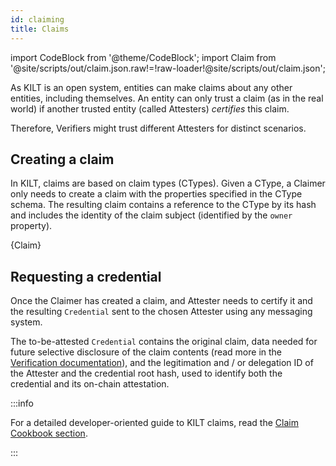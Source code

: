 ```yaml
---
id: claiming
title: Claims
---
```


import CodeBlock from '@theme/CodeBlock';
import Claim from '@site/scripts/out/claim.json.raw!=!raw-loader!@site/scripts/out/claim.json';

As KILT is an open system, entities can make claims about any other entities, including themselves.
An entity can only trust a claim (as in the real world) if another trusted entity (called Attesters) *certifies* this claim.
<!-- TODO: But what's a verifier? -->
Therefore, Verifiers might trust different Attesters for distinct scenarios.

## Creating a claim

In KILT, claims are based on claim types (CTypes).
Given a CType, a Claimer only needs to create a claim with the properties specified in the CType schema.
The resulting claim contains a reference to the CType by its hash and includes the identity of the claim subject (identified by the `owner` property).

<CodeBlock className="language-json" title="Claim example">
  {Claim}
</CodeBlock>

## Requesting a credential

Once the Claimer has created a claim, and Attester needs to certify it and the resulting `Credential` sent to the chosen Attester using any messaging system.

The to-be-attested `Credential` contains the original claim, data needed for future selective disclosure of the claim contents (read more in the [Verification documentation](./05_verification.md)), and the legitimation and / or delegation ID of the Attester and the credential root hash, used to identify both the credential and its on-chain attestation.

:::info

For a detailed developer-oriented guide to KILT claims, read the [Claim Cookbook section](../../develop/01_sdk/02_cookbook/04_claiming/02_attestation_request.md).

:::
